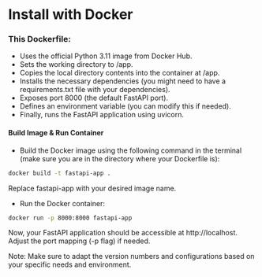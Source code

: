 # Install with Docker

### This Dockerfile:

- Uses the official Python 3.11 image from Docker Hub.
- Sets the working directory to /app.
- Copies the local directory contents into the container at /app.
- Installs the necessary dependencies (you might need to have a requirements.txt file with your dependencies).
- Exposes port 8000 (the default FastAPI port).
- Defines an environment variable (you can modify this if needed).
- Finally, runs the FastAPI application using uvicorn.

#### Build Image & Run Container

- Build the Docker image using the following command in the terminal (make sure you are in the directory where your Dockerfile is):

```bash
docker build -t fastapi-app .
```

Replace fastapi-app with your desired image name.

- Run the Docker container:

```bash
docker run -p 8000:8000 fastapi-app
```

Now, your FastAPI application should be accessible at http://localhost. Adjust the port mapping (-p flag) if needed.

Note: Make sure to adapt the version numbers and configurations based on your specific needs and environment.
